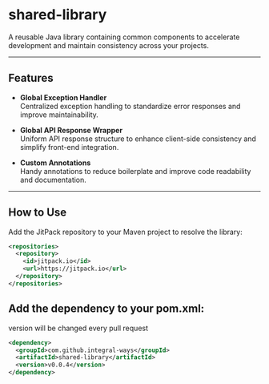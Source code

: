 # shared-library

A reusable Java library containing common components to accelerate development and maintain consistency across your projects.

---

## Features

- **Global Exception Handler**  
  Centralized exception handling to standardize error responses and improve maintainability.

- **Global API Response Wrapper**  
  Uniform API response structure to enhance client-side consistency and simplify front-end integration.

- **Custom Annotations**  
  Handy annotations to reduce boilerplate and improve code readability and documentation.

---

## How to Use

Add the JitPack repository to your Maven project to resolve the library:

```xml
<repositories>
  <repository>
    <id>jitpack.io</id>
    <url>https://jitpack.io</url>
  </repository>
</repositories>
```

## Add the dependency to your pom.xml:

version will be changed every pull request

```xml
<dependency>
  <groupId>com.github.integral-ways</groupId>
  <artifactId>shared-library</artifactId>
  <version>v0.0.4</version>
</dependency>
```
